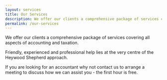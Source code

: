 ```yaml
---
layout: services
title: Our Services
description: We offer our clients a comprehensive package of services covering all aspects of accounting and taxation. Friendly, experienced and professional help lies at the very centre of the Heywood Shepherd approach.
permalink: /our-services
---
```


We offer our clients a comprehensive package of services covering all aspects of accounting and taxation.

Friendly, experienced and professional help lies at the very centre of the Heywood Shepherd approach.

If you are looking for an accountant why not contact us to arrange a meeting to discuss how we can assist you - the first hour is free.